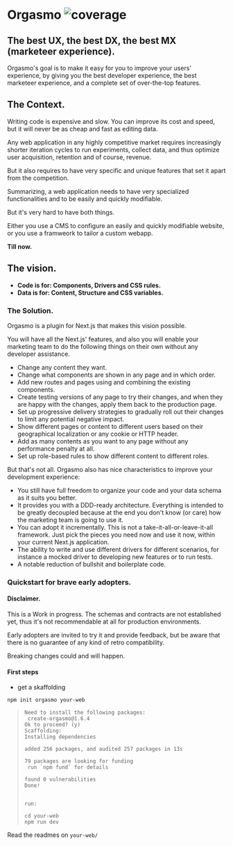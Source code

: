 # Orgasmo ![coverage](https://img.shields.io/badge/coverage-100%25-brightgreen)

## The best UX, the best DX, the best MX (marketeer experience).

Orgasmo's goal is to make it easy for you to improve your users' experience, by giving you the best developer experience, the best marketeer experience, and a complete set of over-the-top features.

## The Context.

Writing code is expensive and slow. You can improve its cost and speed, but it will never be as cheap and fast as editing data.

Any web application in any highly competitive market requires increasingly shorter iteration cycles to run experiments, collect data, and thus optimize user acquisition, retention and of course, revenue.

But it also requires to have very specific and unique features that set it apart from the competition.

Summarizing, a web application needs to have very specialized functionalities and to be easily and quickly modifiable.

But it's very hard to have both things.

Either you use a CMS to configure an easily and quickly modifiable website, or you use a framweork to tailor a custom webapp.

**Till now.**

## The vision.

- **Code is for: Components, Drivers and CSS rules.**
- **Data is for: Content, Structure and CSS variables.**

### The Solution.

Orgasmo is a plugin for Next.js that makes this vision possible.

You will have all the Next.js' features, and also you will enable your marketing team to do the following things on their own without any developer assistance.

- Change any content they want.
- Change what components are shown in any page and in which order.
- Add new routes and pages using and combining the existing components.
- Create testing versions of any page to try their changes, and when they are happy with the changes, apply them back to the production page.
- Set up progressive delivery strategies to gradually roll out their changes to limit any potential negative impact.
- Show different pages or content to different users based on their geographical localization or any cookie or HTTP header.
- Add as many contents as you want to any page without any performance penalty at all.
- Set up role-based rules to show different content to different roles.

But that's not all. Orgasmo also has nice characteristics to improve your development experience:

- You still have full freedom to organize your code and your data schema as it suits you better.
- It provides you with a DDD-ready architecture. Everything is intended to be greatly decoupled because at the end you don't know (or care) how the marketing team is going to use it.
- You can adopt it incrementally. This is not a take-it-all-or-leave-it-all framework. Just pick the pieces you need now and use it now, within your current Next.js application.
- The ability to write and use different drivers for different scenarios, for instance a mocked driver to developing new features or to run tests.
- A notable reduction of bullshit and boilerplate code.

### Quickstart for brave early adopters.

#### Disclaimer.

This is a Work in progress. The schemas and contracts are not established yet, thus it's not recommendable at all for production environments.

Early adopters are invited to try it and provide feedback, but be aware that there is no guarantee of any kind of retro compatibility.

Breaking changes could and will happen.

#### First steps

- get a skaffolding

```sh
npm init orgasmo your-web
```

> ```
> Need to install the following packages:
>  create-orgasmo@1.6.4
> Ok to proceed? (y)
> Scaffolding:
> Installing dependencies
>
> added 256 packages, and audited 257 packages in 13s
>
> 79 packages are looking for funding
>  run `npm fund` for details
>
> found 0 vulnerabilities
> Done!
>
>
> run:
>
> cd your-web
> npm run dev
> ```

Read the readmes on `your-web/`
